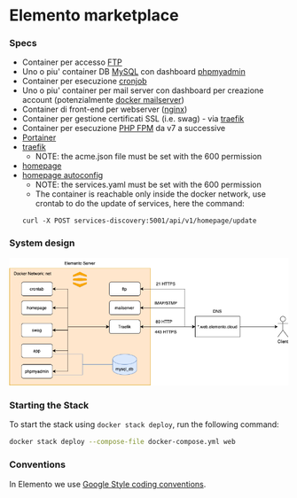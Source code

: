 # Elemento marketplace

### Specs

- Container per accesso [FTP](https://hub.docker.com/r/stilliard/pure-ftpd)
- Uno o piu' container DB [MySQL](https://hub.docker.com/_/mysql) con dashboard [phpmyadmin](https://hub.docker.com/_/phpmyadmin)
- Container per esecuzione [cronjob](https://github.com/alseambusher/crontab-ui)
- Uno o piu' container per mail server con dashboard per creazione account (potenzialmente [docker mailserver](https://docker-mailserver.github.io/docker-mailserver/latest/))
- Container di front-end per webserver ([nginx](https://hub.docker.com/_/nginx))
- Container per gestione certificati SSL (i.e. swag) - via [traefik](https://doc.traefik.io/traefik/)
- Container per esecuzione [PHP FPM](https://hub.docker.com/layers/library/php/fpm-alpine3.19/images/sha256-4df626957fe8907b11d439553e830fbd815737a2c3ad15af912152ef2958ccf9?context=explore) da v7 a successive
- [Portainer](https://docs.portainer.io/user/docker/stacks)
- [traefik](https://doc.traefik.io/traefik/)
  - NOTE: the acme.json file must be set with the 600 permission
- [homepage](https://github.com/gethomepage/homepage)
- [homepage autoconfig](https://hub.docker.com/r/nicolagutierrez/traefik-discovery)
  - NOTE: the services.yaml must be set with the 600 permission
  - The container is reachable only inside the docker network, use crontab to do the update of services, here the command:
  ```
  curl -X POST services-discovery:5001/api/v1/homepage/update
  ```



### System design

![System design](./img/system-design.png)

### Starting the Stack

To start the stack using `docker stack deploy`, run the following command:
```bash
docker stack deploy --compose-file docker-compose.yml web
```

### Conventions

In Elemento we use [Google Style coding conventions](https://google.github.io/styleguide/).

